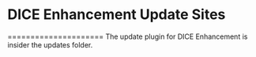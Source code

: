 # DICE Enhancement Update Sites
=====================
The update plugin for DICE Enhancement is insider the updates folder.